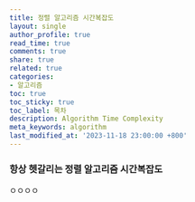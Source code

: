```yaml
---
title: 정렬 알고리즘 시간복잡도
layout: single
author_profile: true
read_time: true
comments: true
share: true
related: true
categories:
- 알고리즘
toc: true
toc_sticky: true
toc_label: 목차
description: Algorithm Time Complexity
meta_keywords: algorithm
last_modified_at: '2023-11-18 23:00:00 +800'
---
```



### 항상 헷갈리는 정렬 알고리즘 시간복잡도
ㅇㅇㅇㅇ
